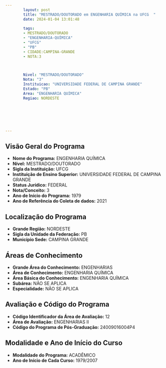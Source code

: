 ```yaml
---
        layout: post
        title: "MESTRADO/DOUTORADO em ENGENHARIA QUÍMICA na UFCG  "
        date: 2024-01-04 13:01:48
     
        tags:
        - MESTRADO/DOUTORADO
        - "ENGENHARIA-QUÍMICA"
        - "UFCG"
        - "PB"
        - CIDADE:CAMPINA-GRANDE
        - NOTA:3
        
       

        Nivel: "MESTRADO/DOUTORADO"
        Nota: "3"
        Instituicao: "UNIVERSIDADE FEDERAL DE CAMPINA GRANDE"
        Estado: "PB"
        Area: "ENGENHARIA QUÍMICA"
        Regiao: NORDESTE
        
        
        
        
        
        
---
```

## Visão Geral do Programa
- **Nome do Programa:** ENGENHARIA QUÍMICA
- **Nível:** MESTRADO/DOUTORADO
- **Sigla da Instituição:** UFCG
- **Instituição de Ensino Superior:** UNIVERSIDADE FEDERAL DE CAMPINA GRANDE
- **Status Jurídico:** FEDERAL
- **Nota/Conceito:** 3
- **Ano de Início do Programa:** 1979
- **Ano de Referência do Coleta de dados:** 2021

## Localização do Programa
- **Grande Região:** NORDESTE
- **Sigla da Unidade da Federação:** PB
- **Município Sede:** CAMPINA GRANDE

## Áreas de Conhecimento
- **Grande Área do Conhecimento:** ENGENHARIAS
- **Área de Conhecimento:** ENGENHARIA QUÍMICA
- **Área Básica do Conhecimento:** ENGENHARIA QUÍMICA
- **Subárea:** NÃO SE APLICA
- **Especialidade:** NÃO SE APLICA

## Avaliação e Código do Programa
- **Código Identificador da Área de Avaliação:** 12
- **Área de Avaliação:** ENGENHARIAS II
- **Código do Programa de Pós-Graduação:** 24009016004P4


## Modalidade e Ano de Início do Curso
- **Modalidade do Programa:** ACADÊMICO
- **Ano de Início de Cada Curso:** 1979/2007
